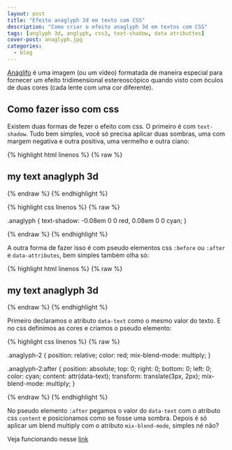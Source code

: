 ```yaml
---
layout: post
title: "Efeito anaglyph 3d em texto com CSS"
description: "Como criar o efeito anaglyph 3d em textos com CSS"
tags: [anglyph 3d, anglyph, css3, text-shadow, data atributtes]
cover-post: anaglyph.jpg
categories:
  - blog
---
```


[Anáglifo](https://pt.wikipedia.org/wiki/An%C3%A1glifo) é uma imagem (ou um vídeo) formatada de maneira especial para fornecer um efeito tridimensional estereoscópico quando visto com óculos de duas cores (cada lente com uma cor diferente).

## Como fazer isso com css

Existem duas formas de fezer o efeito com css. O primeiro é com `text-shadow`. Tudo bem simples, você só precisa aplicar duas sombras, uma com margem negativa e outra positiva, uma vermelho e outra ciano:

{% highlight html linenos %}
{% raw %}

<h2 class="anaglyph">my text anaglyph 3d</h2>

{% endraw %}
{% endhighlight %}

{% highlight css linenos %}
{% raw %}

.anaglyph {
  text-shadow: -0.08em 0 0 red, 0.08em 0 0 cyan;
}

{% endraw %}
{% endhighlight %}

A outra forma de fazer isso é com pseudo elementos css `:before` ou `:after` e `data-attributes`, bem simples também olha só:

{% highlight html linenos %}
{% raw %}

<h2 class="anaglyph-2" data-text="my text anaglyph 3d">my text anaglyph 3d</h2>

{% endraw %}
{% endhighlight %}

    
Primeiro declaramos o atributo `data-text` como o mesmo valor do texto. E no css definimos as cores e criamos o pseudo elemento:

{% highlight css linenos %}
{% raw %}

.anaglyph-2 {
  position: relative;
  color: red;
  mix-blend-mode: multiply;
}

.anaglyph-2:after {
  position: absolute;
  top: 0;
  right: 0;
  bottom: 0;
  left: 0;
  color: cyan;
  content: attr(data-text);
  transform: translate(3px, 2px);
  mix-blend-mode: multiply;
}      

{% endraw %}
{% endhighlight %}

No pseudo elemento `:after` pegamos o valor do `data-text` com o atributo css `content` e posicionamos como se fosse uma sombra. Depois é só aplicar um blend multiply com o atributo `mix-blend-mode`, simples né não?

Veja funcionando nesse [link](https://victordev.github.io/css-anaglyph/)

